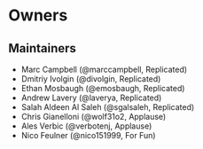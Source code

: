 # Owners

## Maintainers

- Marc Campbell (@marccampbell, Replicated)
- Dmitriy Ivolgin (@divolgin, Replicated)
- Ethan Mosbaugh (@emosbaugh, Replicated)
- Andrew Lavery (@laverya, Replicated)
- Salah Aldeen Al Saleh (@sgalsaleh, Replicated)
- Chris Gianelloni (@wolf31o2, Applause)
- Ales Verbic (@verbotenj, Applause)
- Nico Feulner (@nico151999, For Fun)